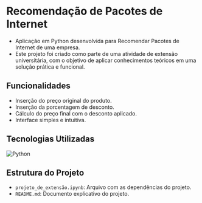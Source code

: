 # Recomendação de Pacotes de Internet
- Aplicação em Python desenvolvida para Recomendar Pacotes de Internet de uma empresa.
- Este projeto foi criado como parte de uma atividade de extensão universitária, com o objetivo de aplicar conhecimentos teóricos em uma solução prática e funcional.

## Funcionalidades
- Inserção do preço original do produto.
- Inserção da porcentagem de desconto.
- Cálculo do preço final com o desconto aplicado.
- Interface simples e intuitiva.

## Tecnologias Utilizadas
![Python](https://img.shields.io/badge/python-3670A0?style=for-the-badge&logo=python&logoColor=ffdd54)

## Estrutura do Projeto
- `projeto_de_extensão.ipynb`: Arquivo com as dependências do projeto.
- `README.md`: Documento explicativo do projeto.